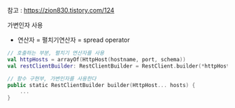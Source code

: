 참고 : https://zion830.tistory.com/124

가변인자 사용
* 연산자 = 펼치기연산자 = spread operator

```kotlin
// 호출하는 부분, 펼치기 연산자를 사용
val httpHosts = arrayOf(HttpHost(hostname, port, schema))
val restClientBuilder: RestClientBuilder = RestClient.builder(*httpHosts)

// 함수 구현부, 가변인자를 사용한다
public static RestClientBuilder builder(HttpHost... hosts) {
    ...
}
```
